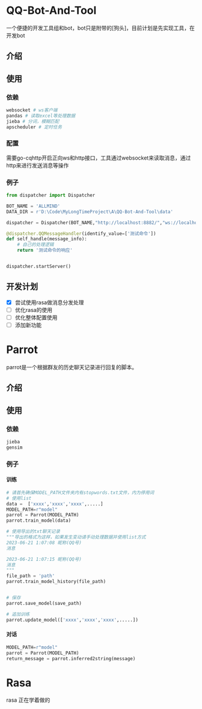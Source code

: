 # QQ-Bot-And-Tool
 一个便捷的开发工具组和bot，bot只是附带的[狗头]，目前计划是先实现工具，在开发bot

## 介绍



## 使用

### 依赖

~~~python
websocket # ws客户端
pandas # 读取excel等处理数据
jieba # 分词，模糊匹配
apscheduler # 定时任务
~~~



### 配置

需要go-cqhttp开启正向ws和http接口，工具通过websocket来读取消息，通过http来进行发送消息等操作

### 例子

~~~python
from dispatcher import Dispatcher

BOT_NAME = 'ALLMIND'
DATA_DIR = r'D:\Code\MyLongTimeProject\A\QQ-Bot-And-Tool\data'

dispatcher = Dispatcher(BOT_NAME,"http://localhost:8882/","ws://localhost:8883/",DATA_DIR)

@dispatcher.QQMessageHandler(identify_value=['测试命令'])
def self_handle(message_info):
    # 自己的处理逻辑
    return '测试命令的响应'


dispatcher.startServer()
~~~



 ## 开发计划

- [x] 尝试使用rasa做消息分发处理
- [ ] 优化rasa的使用
- [ ] 优化整体配置使用
- [ ] 添加新功能

# Parrot

parrot是一个根据群友的历史聊天记录进行回复的脚本。

## 介绍

## 使用

### 依赖

~~~python
jieba
gensim
~~~

### 例子

#### 训练

~~~python
# 请首先确保MODEL_PATH文件夹内有stopwords.txt文件，内为停用词
# 使用list
data =  ['xxxx','xxxx','xxxx',.....]
MODEL_PATH=r"model"
parrot = Parrot(MODEL_PATH)
parrot.train_model(data)

# 使用导出的txt聊天记录
"""导出的格式为这样，如果发生变动请手动处理数据并使用list方式
2023-06-21 1:07:08 昵称(QQ号)
消息

2023-06-21 1:07:15 昵称(QQ号)
消息
"""
file_path = 'path'
parrot.train_model_history(file_path)


# 保存
parrot.save_model(save_path)

# 追加训练
parrot.update_model(['xxxx','xxxx','xxxx',.....])

~~~

#### 对话

~~~~python
MODEL_PATH=r"model"
parrot = Parrot(MODEL_PATH)
return_message = parrot.inferred2string(message)
~~~~



# Rasa

rasa 正在学着做的

